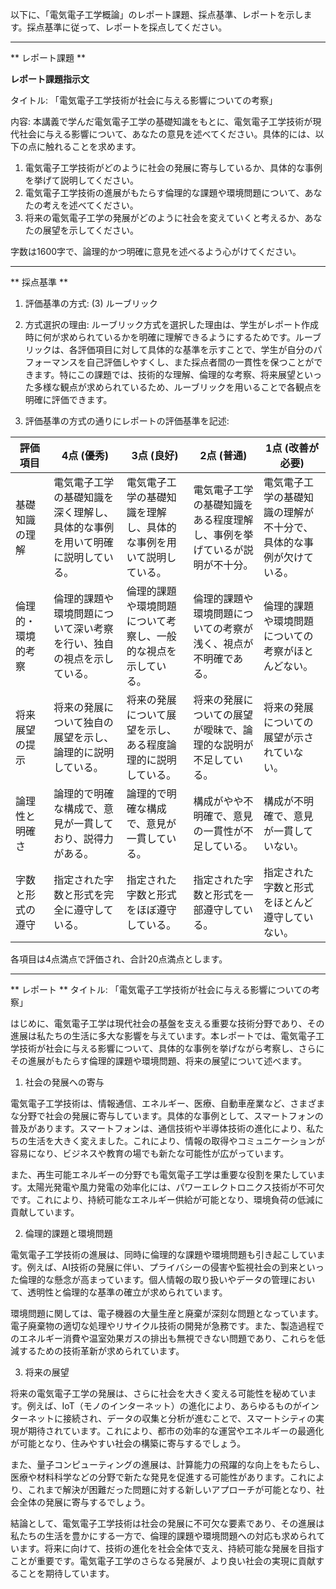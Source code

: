 以下に、「電気電子工学概論」のレポート課題、採点基準、レポートを示します。採点基準に従って、レポートを採点してください。

---------------------------------------
** レポート課題 **

**レポート課題指示文**

タイトル: 「電気電子工学技術が社会に与える影響についての考察」

内容: 本講義で学んだ電気電子工学の基礎知識をもとに、電気電子工学技術が現代社会に与える影響について、あなたの意見を述べてください。具体的には、以下の点に触れることを求めます。

1. 電気電子工学技術がどのように社会の発展に寄与しているか、具体的な事例を挙げて説明してください。
2. 電気電子工学技術の進展がもたらす倫理的な課題や環境問題について、あなたの考えを述べてください。
3. 将来の電気電子工学の発展がどのように社会を変えていくと考えるか、あなたの展望を示してください。

字数は1600字で、論理的かつ明確に意見を述べるよう心がけてください。

---------------------------------------
** 採点基準 **

1. 評価基準の方式: (3) ルーブリック

2. 方式選択の理由:
ルーブリック方式を選択した理由は、学生がレポート作成時に何が求められているかを明確に理解できるようにするためです。ルーブリックは、各評価項目に対して具体的な基準を示すことで、学生が自分のパフォーマンスを自己評価しやすくし、また採点者間の一貫性を保つことができます。特にこの課題では、技術的な理解、倫理的な考察、将来展望といった多様な観点が求められているため、ルーブリックを用いることで各観点を明確に評価できます。

3. 評価基準の方式の通りにレポートの評価基準を記述:

| 評価項目               | 4点 (優秀)                                                                 | 3点 (良好)                                                               | 2点 (普通)                                                               | 1点 (改善が必要)                                                         |
|------------------------|-----------------------------------------------------------------------------|-------------------------------------------------------------------------|-------------------------------------------------------------------------|---------------------------------------------------------------------------|
| 基礎知識の理解         | 電気電子工学の基礎知識を深く理解し、具体的な事例を用いて明確に説明している。 | 電気電子工学の基礎知識を理解し、具体的な事例を用いて説明している。     | 電気電子工学の基礎知識をある程度理解し、事例を挙げているが説明が不十分。 | 電気電子工学の基礎知識の理解が不十分で、具体的な事例が欠けている。     |
| 倫理的・環境的考察     | 倫理的課題や環境問題について深い考察を行い、独自の視点を示している。         | 倫理的課題や環境問題について考察し、一般的な視点を示している。         | 倫理的課題や環境問題についての考察が浅く、視点が不明確である。         | 倫理的課題や環境問題についての考察がほとんどない。                     |
| 将来展望の提示         | 将来の発展について独自の展望を示し、論理的に説明している。                   | 将来の発展について展望を示し、ある程度論理的に説明している。           | 将来の発展についての展望が曖昧で、論理的な説明が不足している。         | 将来の発展についての展望が示されていない。                             |
| 論理性と明確さ         | 論理的で明確な構成で、意見が一貫しており、説得力がある。                     | 論理的で明確な構成で、意見が一貫している。                             | 構成がやや不明確で、意見の一貫性が不足している。                       | 構成が不明確で、意見が一貫していない。                                 |
| 字数と形式の遵守       | 指定された字数と形式を完全に遵守している。                                   | 指定された字数と形式をほぼ遵守している。                               | 指定された字数と形式を一部遵守している。                               | 指定された字数と形式をほとんど遵守していない。                         |

各項目は4点満点で評価され、合計20点満点とします。

---------------------------------------
** レポート **
タイトル: 「電気電子工学技術が社会に与える影響についての考察」

はじめに、電気電子工学は現代社会の基盤を支える重要な技術分野であり、その進展は私たちの生活に多大な影響を与えています。本レポートでは、電気電子工学技術が社会に与える影響について、具体的な事例を挙げながら考察し、さらにその進展がもたらす倫理的課題や環境問題、将来の展望について述べます。

1. 社会の発展への寄与

電気電子工学技術は、情報通信、エネルギー、医療、自動車産業など、さまざまな分野で社会の発展に寄与しています。具体的な事例として、スマートフォンの普及があります。スマートフォンは、通信技術や半導体技術の進化により、私たちの生活を大きく変えました。これにより、情報の取得やコミュニケーションが容易になり、ビジネスや教育の場でも新たな可能性が広がっています。

また、再生可能エネルギーの分野でも電気電子工学は重要な役割を果たしています。太陽光発電や風力発電の効率化には、パワーエレクトロニクス技術が不可欠です。これにより、持続可能なエネルギー供給が可能となり、環境負荷の低減に貢献しています。

2. 倫理的課題と環境問題

電気電子工学技術の進展は、同時に倫理的な課題や環境問題も引き起こしています。例えば、AI技術の発展に伴い、プライバシーの侵害や監視社会の到来といった倫理的な懸念が高まっています。個人情報の取り扱いやデータの管理において、透明性と倫理的な基準の確立が求められています。

環境問題に関しては、電子機器の大量生産と廃棄が深刻な問題となっています。電子廃棄物の適切な処理やリサイクル技術の開発が急務です。また、製造過程でのエネルギー消費や温室効果ガスの排出も無視できない問題であり、これらを低減するための技術革新が求められています。

3. 将来の展望

将来の電気電子工学の発展は、さらに社会を大きく変える可能性を秘めています。例えば、IoT（モノのインターネット）の進化により、あらゆるものがインターネットに接続され、データの収集と分析が進むことで、スマートシティの実現が期待されています。これにより、都市の効率的な運営やエネルギーの最適化が可能となり、住みやすい社会の構築に寄与するでしょう。

また、量子コンピューティングの進展は、計算能力の飛躍的な向上をもたらし、医療や材料科学などの分野で新たな発見を促進する可能性があります。これにより、これまで解決が困難だった問題に対する新しいアプローチが可能となり、社会全体の発展に寄与するでしょう。

結論として、電気電子工学技術は社会の発展に不可欠な要素であり、その進展は私たちの生活を豊かにする一方で、倫理的課題や環境問題への対応も求められています。将来に向けて、技術の進化を社会全体で支え、持続可能な発展を目指すことが重要です。電気電子工学のさらなる発展が、より良い社会の実現に貢献することを期待しています。

